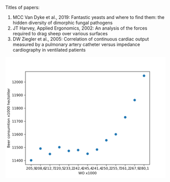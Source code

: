 Titles of papers:
1. MCC Van Dyke et al., 2019: Fantastic yeasts and where to find them: 
the hidden diversity of dimorphic fungal pathogens
2. JT Harvey, Applied Ergonomics, 2002: An analysis of the forces required to drag sheep over various surfaces
3. DW Ziegler et al., 2005: Correlation of continuous cardiac output measured by a pulmonary artery catheter
versus impedance cardiography in ventilated patients

![](corr1.png)


